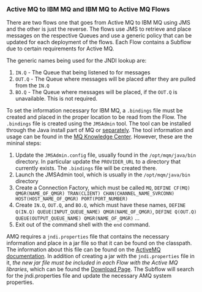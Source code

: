### Active MQ to IBM MQ and IBM MQ to Active MQ Flows ###

There are two flows one that goes from Active MQ to IBM MQ using JMS and the other is just the reverse.  The flows use JMS to retrieve and place messages on the respective Queues and use a generic policy that can be updated for each deployment of the flows.  Each Flow contains a Subflow due to certain requirements for Active MQ.

The generic names being used for the JNDI lookup are:
1. `IN.Q` - The Queue that being listened to for messages
2. `OUT.Q` - The Queue where messages will be placed after they are pulled from the `IN.Q`
3. `BO.Q` - The Queue where messages will be placed, if the `OUT.Q` is unavailable.  This is not required.


To set the information necessary for IBM MQ, a `.bindings` file must be created and placed in the proper location to be read from the Flow.  The `.bindings` file is created using the `JMSAdmin` tool.  The tool can be installed through the Java install part of MQ or [separately](https://www.ibm.com/docs/en/ibm-mq/9.2?topic=jms-obtaining-mq-classes-separately).  The tool information and usage can be found in the [MQ Knowledge Center](https://www.ibm.com/docs/en/ibm-mq/9.2?topic=resources-configuring-jms-objects-using-administration-tool).  However, these are the mininal steps:

1. Update the `JMSAdmin.config` file, usually found in the `/opt/mqm/java/bin` directory.  In particular update the `PROVIDER_URL` to a directory that currently exists. The `.bindings` file will be created there.
2. Launch the JMSAdmin tool, which is usually in the `/opt/mqm/java/bin` directory
3. Create a Connection Factory, which must be called `MQ`, `DEFINE CF(MQ) QMGR(NAME_OF_QMGR) TRAN(CLIENT) CHAN(CHANNEL_NAME_SVRCONN) HOST(HOST_NAME_OF_QMGR) PORT(PORT_NUMBER)`
4. Create `IN.Q`, `OUT.Q`, and `BO.Q`, which must have these names, `DEFINE Q(IN.Q) QUEUE(INPUT_QUEUE_NAME) QMGR(NAME_OF_QMGR)`, `DEFINE Q(OUT.Q) QUEUE(OUTPUT_QUEUE_NAME) QMGR(NAME_OF_QMGR)` ...
5. Exit out of the command shell with the `end` command.

AMQ requires a `jndi.properties` file that contains the necessary information and place in a jar file so that it can be found on the classpath. The information about this file can be found on the [ActiveMQ documentation](https://activemq.apache.org/jndi-support.html).  In addition of creating a jar with the `jndi.properties` file in it, *the new jar file must be included in each Flow with the Active MQ libraries*, which can be found the [Download Page](https://activemq.apache.org/components/classic/download/).  The Subflow will search for the jndi.properties file and update the necessary AMQ system properties.

